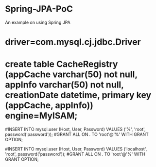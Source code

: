 # Spring-JPA-PoC
An example on using Spring JPA

# driver=com.mysql.cj.jdbc.Driver

# create table CacheRegistry (appCache varchar(50) not null, appInfo varchar(50) not null, creationDate datetime, primary key (appCache, appInfo)) engine=MyISAM;

#INSERT INTO mysql.user (Host, User, Password) VALUES ('%', 'root', password('password'));
#GRANT ALL ON *.* TO 'root'@'%' WITH GRANT OPTION;

#INSERT INTO mysql.user (Host, User, Password) VALUES ('localhost', 'root', password('password'));
#GRANT ALL ON *.* TO 'root'@'%' WITH GRANT OPTION;




